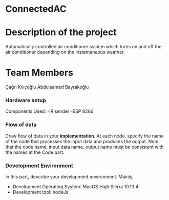 # ConnectedAC


# Description of the project

Automatically controlled air conditioner system which turns on and off the air conditioner depending on the instantaneous weather.

# Team Members

Çağrı Kılıçoğlu
Abdulsamed Bayrakoğlu

### Hardware setup

Components Used:
-IR sender
-ESP 8266



### Flow of data 
Draw flow of data in your **implementation**. At each node, specify the name of the code that processes the input data and produces the output. Note that the code name, input data name, output name must be consistent with the names at the Code part.

### Development Environment
In this part, describe your development environment. Mainly,
* Development Operating System: MacOS High Sierra 10.13.4
* Development tool: nodeJs

